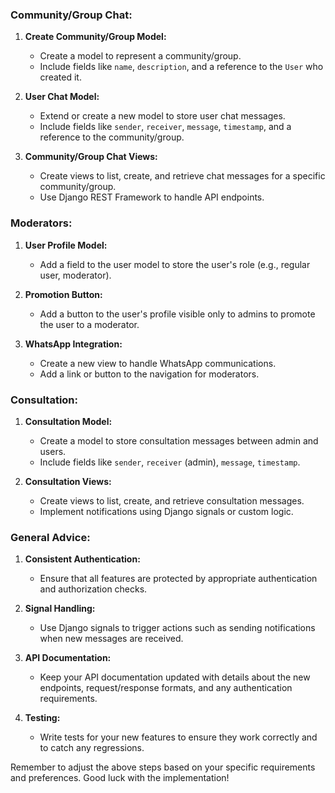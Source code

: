 
### Community/Group Chat:

1. **Create Community/Group Model:**

   - Create a model to represent a community/group.
   - Include fields like `name`, `description`, and a reference to the `User` who created it.
2. **User Chat Model:**

   - Extend or create a new model to store user chat messages.
   - Include fields like `sender`, `receiver`, `message`, `timestamp`, and a reference to the community/group.
3. **Community/Group Chat Views:**

   - Create views to list, create, and retrieve chat messages for a specific community/group.
   - Use Django REST Framework to handle API endpoints.

### Moderators:

1. **User Profile Model:**

   - Add a field to the user model to store the user's role (e.g., regular user, moderator).
2. **Promotion Button:**

   - Add a button to the user's profile visible only to admins to promote the user to a moderator.
3. **WhatsApp Integration:**

   - Create a new view to handle WhatsApp communications.
   - Add a link or button to the navigation for moderators.

### Consultation:

1. **Consultation Model:**

   - Create a model to store consultation messages between admin and users.
   - Include fields like `sender`, `receiver` (admin), `message`, `timestamp`.
2. **Consultation Views:**

   - Create views to list, create, and retrieve consultation messages.
   - Implement notifications using Django signals or custom logic.

### General Advice:

1. **Consistent Authentication:**

   - Ensure that all features are protected by appropriate authentication and authorization checks.
2. **Signal Handling:**

   - Use Django signals to trigger actions such as sending notifications when new messages are received.
3. **API Documentation:**

   - Keep your API documentation updated with details about the new endpoints, request/response formats, and any authentication requirements.
4. **Testing:**

   - Write tests for your new features to ensure they work correctly and to catch any regressions.

Remember to adjust the above steps based on your specific requirements and preferences. Good luck with the implementation!
